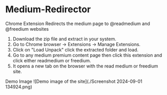 # Medium-Redirector
Chrome Extension Redirects the medium page to @readmedium and @freedium websites

1. Download the zip file and extract in your system.
2. Go to Chrome browser -> Extensions -> Manage Extensions.
3. Click on "Load Unpack" click the extracted folder and load.
4. Go to any medium premium content page then click this extension and click either readmedium or freedium.
5. It opens a new tab on the browser with the read medium or freedium site.

Demo Image
![Demo image of the site](./Screenshot 2024-09-01 134924.png)
